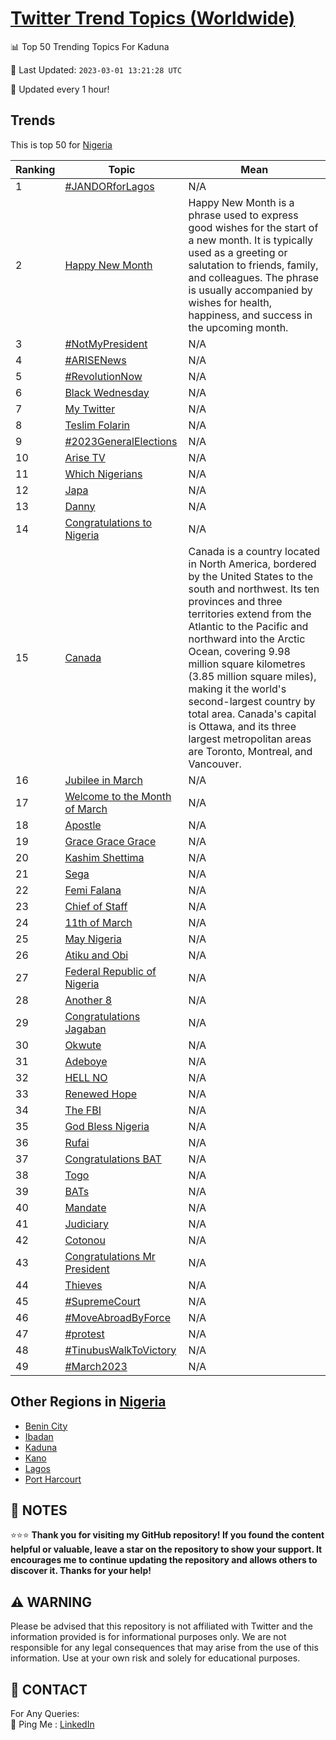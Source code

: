 [Twitter Trend Topics (Worldwide)](https://github.com/ErcinDedeoglu/Twitter-Trend-Topics)
==========


📊 Top 50 Trending Topics For Kaduna

📆 Last Updated: `2023-03-01 13:21:28 UTC`

🔧 Updated every 1 hour!


## Trends

This is top 50 for [Nigeria](</Nigeria>)

| Ranking | Topic | Mean |
| ------- | ------------ | ------------ |
| 1 | [#JANDORforLagos](http://twitter.com/search?q=%23JANDORforLagos) | N/A |
| 2 | [Happy New Month](http://twitter.com/search?q=Happy+New+Month) | Happy New Month is a phrase used to express good wishes for the start of a new month. It is typically used as a greeting or salutation to friends, family, and colleagues. The phrase is usually accompanied by wishes for health, happiness, and success in the upcoming month. |
| 3 | [#NotMyPresident](http://twitter.com/search?q=%23NotMyPresident) | N/A |
| 4 | [#ARISENews](http://twitter.com/search?q=%23ARISENews) | N/A |
| 5 | [#RevolutionNow](http://twitter.com/search?q=%23RevolutionNow) | N/A |
| 6 | [Black Wednesday](http://twitter.com/search?q=Black+Wednesday) | N/A |
| 7 | [My Twitter](http://twitter.com/search?q=My+Twitter) | N/A |
| 8 | [Teslim Folarin](http://twitter.com/search?q=Teslim+Folarin) | N/A |
| 9 | [#2023GeneralElections](http://twitter.com/search?q=%232023GeneralElections) | N/A |
| 10 | [Arise TV](http://twitter.com/search?q=Arise+TV) | N/A |
| 11 | [Which Nigerians](http://twitter.com/search?q=Which+Nigerians) | N/A |
| 12 | [Japa](http://twitter.com/search?q=Japa) | N/A |
| 13 | [Danny](http://twitter.com/search?q=Danny) | N/A |
| 14 | [Congratulations to Nigeria](http://twitter.com/search?q=Congratulations+to+Nigeria) | N/A |
| 15 | [Canada](http://twitter.com/search?q=Canada) | Canada is a country located in North America, bordered by the United States to the south and northwest. Its ten provinces and three territories extend from the Atlantic to the Pacific and northward into the Arctic Ocean, covering 9.98 million square kilometres (3.85 million square miles), making it the world's second-largest country by total area. Canada's capital is Ottawa, and its three largest metropolitan areas are Toronto, Montreal, and Vancouver. |
| 16 | [Jubilee in March](http://twitter.com/search?q=Jubilee+in+March) | N/A |
| 17 | [Welcome to the Month of March](http://twitter.com/search?q=Welcome+to+the+Month+of+March) | N/A |
| 18 | [Apostle](http://twitter.com/search?q=Apostle) | N/A |
| 19 | [Grace Grace Grace](http://twitter.com/search?q=Grace+Grace+Grace) | N/A |
| 20 | [Kashim Shettima](http://twitter.com/search?q=Kashim+Shettima) | N/A |
| 21 | [Sega](http://twitter.com/search?q=Sega) | N/A |
| 22 | [Femi Falana](http://twitter.com/search?q=Femi+Falana) | N/A |
| 23 | [Chief of Staff](http://twitter.com/search?q=Chief+of+Staff) | N/A |
| 24 | [11th of March](http://twitter.com/search?q=11th+of+March) | N/A |
| 25 | [May Nigeria](http://twitter.com/search?q=May+Nigeria) | N/A |
| 26 | [Atiku and Obi](http://twitter.com/search?q=Atiku+and+Obi) | N/A |
| 27 | [Federal Republic of Nigeria](http://twitter.com/search?q=Federal+Republic+of+Nigeria) | N/A |
| 28 | [Another 8](http://twitter.com/search?q=Another+8) | N/A |
| 29 | [Congratulations Jagaban](http://twitter.com/search?q=Congratulations+Jagaban) | N/A |
| 30 | [Okwute](http://twitter.com/search?q=Okwute) | N/A |
| 31 | [Adeboye](http://twitter.com/search?q=Adeboye) | N/A |
| 32 | [HELL NO](http://twitter.com/search?q=HELL+NO) | N/A |
| 33 | [Renewed Hope](http://twitter.com/search?q=Renewed+Hope) | N/A |
| 34 | [The FBI](http://twitter.com/search?q=The+FBI) | N/A |
| 35 | [God Bless Nigeria](http://twitter.com/search?q=God+Bless+Nigeria) | N/A |
| 36 | [Rufai](http://twitter.com/search?q=Rufai) | N/A |
| 37 | [Congratulations BAT](http://twitter.com/search?q=Congratulations+BAT) | N/A |
| 38 | [Togo](http://twitter.com/search?q=Togo) | N/A |
| 39 | [BATs](http://twitter.com/search?q=BATs) | N/A |
| 40 | [Mandate](http://twitter.com/search?q=Mandate) | N/A |
| 41 | [Judiciary](http://twitter.com/search?q=Judiciary) | N/A |
| 42 | [Cotonou](http://twitter.com/search?q=Cotonou) | N/A |
| 43 | [Congratulations Mr President](http://twitter.com/search?q=Congratulations+Mr+President) | N/A |
| 44 | [Thieves](http://twitter.com/search?q=Thieves) | N/A |
| 45 | [#SupremeCourt](http://twitter.com/search?q=%23SupremeCourt) | N/A |
| 46 | [#MoveAbroadByForce](http://twitter.com/search?q=%23MoveAbroadByForce) | N/A |
| 47 | [#protest](http://twitter.com/search?q=%23protest) | N/A |
| 48 | [#TinubusWalkToVictory](http://twitter.com/search?q=%23TinubusWalkToVictory) | N/A |
| 49 | [#March2023](http://twitter.com/search?q=%23March2023) | N/A |



## Other Regions in [Nigeria](</Nigeria>)

* [Benin City](</Nigeria/Benin City.md>)
* [Ibadan](</Nigeria/Ibadan.md>)
* [Kaduna](</Nigeria/Kaduna.md>)
* [Kano](</Nigeria/Kano.md>)
* [Lagos](</Nigeria/Lagos.md>)
* [Port Harcourt](</Nigeria/Port Harcourt.md>)



## 📝 NOTES

⭐⭐⭐ **Thank you for visiting my GitHub repository! If you found the content helpful or valuable, leave a star on the repository to show your support. It encourages me to continue updating the repository and allows others to discover it. Thanks for your help!**


## ⚠️ WARNING

Please be advised that this repository is not affiliated with Twitter and the information provided is for informational purposes only. We are not responsible for any legal consequences that may arise from the use of this information. Use at your own risk and solely for educational purposes.


## 📨 CONTACT

 For Any Queries:  
            🏓 Ping Me : [LinkedIn](https://www.linkedin.com/in/ercindedeoglu/)
